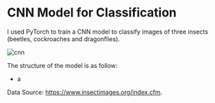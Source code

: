# CNN Model for Classification

I used PyTorch to train a CNN model to classify images of three insects (beetles, cockroaches and dragonflies).

![cnn](https://i.postimg.cc/HxMCLzXp/Wechat-IMG1805.png)

The structure of the model is as follow:
- a

Data Source: https://www.insectimages.org/index.cfm. 
